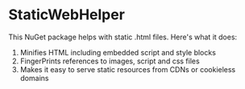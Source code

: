 StaticWebHelper
===============

This NuGet package helps with static .html files. Here's what it does:

1. Minifies HTML including embedded script and style blocks
2. FingerPrints references to images, script and css files
3. Makes it easy to serve static resources from CDNs or cookieless domains

